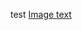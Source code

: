 test
[Image text](https://t9.baidu.com/it/u=737151262,3224952709&fm=167&app=3000&f=JPEG&fmt=auto&q=100&size=f1138_640)
